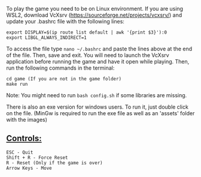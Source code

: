 To play the game you need to be on Linux environment.
If you are using WSL2, download VcXsrv (https://sourceforge.net/projects/vcxsrv/) and update your .bashrc file with the following lines:
```
export DISPLAY=$(ip route list default | awk '{print $3}'):0
export LIBGL_ALWAYS_INDIRECT=1
```
To access the file type ``nano ~/.bashrc`` and paste the lines above at the end of the file. Then, save and exit.
You will need to launch the VcXsrv application before running the game and have it open while playing.
Then, run the following commands in the terminal:

```
cd game (If you are not in the game folder)
make run
```

Note: You might need to run `bash config.sh` if some libraries are missing.

There is also an exe version for windows users. To run it, just double click on the file.
(MinGw is required to run the exe file as well as an 'assets' folder with the images)

## <ins> Controls: </ins>
``` 
ESC - Quit
Shift + R - Force Reset
R - Reset (Only if the game is over)
Arrow Keys - Move
```
